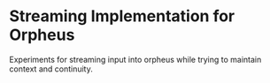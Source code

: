 # Streaming Implementation for Orpheus

Experiments for streaming input into orpheus while trying to maintain context and continuity.